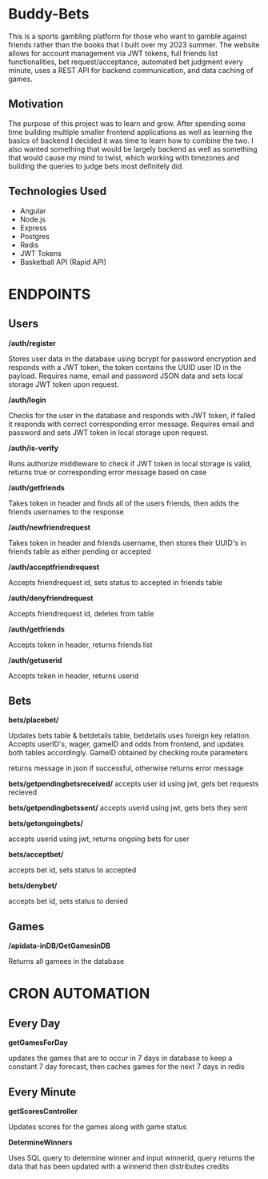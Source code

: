 # Buddy-Bets
This is a sports gambling platform for those who want to gamble against friends rather than the books that I built over my 2023 summer. The website allows for account management via JWT tokens, full friends list functionalities, bet request/acceptance, automated bet judgment every minute, uses a REST API for backend communication, and data caching of games.

## Motivation

The purpose of this project was to learn and grow. After spending some time building multiple smaller frontend applications as well as learning the basics of backend I decided it was time to learn how to combine the two. I also wanted something that would be largely backend as well as something that would cause my mind to twist, which working with timezones and building the queries to judge bets most definitely did. 

## Technologies Used
- Angular
- Node.js
- Express
- Postgres
- Redis
- JWT Tokens
- Basketball API (Rapid API)

# ENDPOINTS

## Users
**/auth/register**

Stores user data in the database using bcrypt for password encryption and responds with a JWT token, the token contains the UUID user ID in the payload.
Requires name, email and password JSON data and sets local storage JWT token upon request.

**/auth/login**

Checks for the user in the database and responds with JWT token, if failed it responds with correct corresponding error message.
Requires email and password and sets JWT token in local storage upon request.

**/auth/is-verify**

Runs authorize middleware to check if JWT token in local storage is valid, returns true or corresponding error message based on case

**/auth/getfriends**

Takes token in header and finds all of the users friends, then adds the friends usernames to the response

**/auth/newfriendrequest**

Takes token in header and friends username, then stores their UUID's in friends table as either pending or accepted

**/auth/acceptfriendrequest**

Accepts friendrequest id, sets status to accepted in friends table

**/auth/denyfriendrequest**

Accepts friendrequest id, deletes from table

**/auth/getfriends**

Accepts token in header, returns friends list

**/auth/getuserid**

Accepts token in header, returns userid

## Bets

**bets/placebet/**

Updates bets table & betdetails table, betdetails uses foreign key relation.
Accepts userID's, wager, gameID and odds from frontend, and updates both tables accordingly.
GameID obtained by checking route parameters 

returns message in json if successful, otherwise returns error message

**bets/getpendingbetsreceived/**
accepts user id using jwt, gets bet requests recieved

**bets/getpendingbetssent/**
accepts userid using jwt, gets bets they sent

**bets/getongoingbets/**

accepts userid using jwt, returns ongoing bets for user

**bets/acceptbet/**

accepts bet id, sets status to accepted

**bets/denybet/**

accepts bet id, sets status to denied

## Games

**/apidata-inDB/GetGamesinDB**

Returns all gamees in the database

# CRON AUTOMATION

## Every Day

**getGamesForDay**

updates the games that are to occur in 7 days in database to keep a constant 7 day forecast, then caches games for the next 7 days in redis

## Every Minute

**getScoresController**

Updates scores for the games along with game status

**DetermineWinners**

Uses SQL query to determine winner and input winnerid, query returns the data that has been updated with a winnerid then distributes credits








